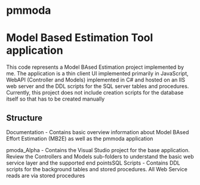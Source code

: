# pmmoda
<h1>Model Based Estimation Tool application</h1>

<p>This code represents a Model BAsed Estimation project implemented by me. The application is a thin client UI implemented primarily in JavaScript, 
WebAPI (Controller and Models) implemented in C# and hosted on an IIS web server and the DDL scripts for the SQL server tables and procedures. 
Currently, this project does not include creation scripts for the database itself so that has to be created manually</p>

<h2>Structure</h2>
<p>Documentation - Contains basic overview information about Model BAsed Effort Estimation (MB2E) as well as the pmmoda application</p>
<p>pmoda_Alpha - Contains the Visual Studio project for the base application. Review the Controllers and Models sub-folders to understand the basic web service layer and the supported end points</p<
<p>SQL Scripts - Contains DDL scripts for the background tables and stored procedures. All Web Service reads are via stored procedures</p>
